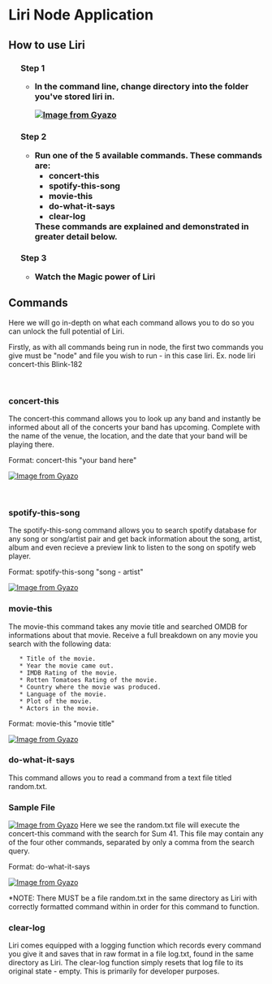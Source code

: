 # Liri Node Application

## How to use Liri
<ul>
<h3>Step 1
<ul><li>In the command line, change directory into the folder you've stored liri in.

[![Image from Gyazo](https://i.gyazo.com/e774912ce315eb570364d2c0176045ab.gif)](https://gyazo.com/e774912ce315eb570364d2c0176045ab) </li></ul>

<h3>Step 2
<ul><li>Run one of the 5 available commands. These commands are:
<ul><li>concert-this</li><li>spotify-this-song</li><li>movie-this</li><li>do-what-it-says</li><li>clear-log</li></ul>
These commands are explained and demonstrated in greater detail below. </ul>

<h3>Step 3
<ul><li>Watch the Magic power of Liri</ul></li></ul>

## Commands
<p>Here we will go in-depth on what each command allows you to do so you can unlock the full potential of Liri.</p>
<p>Firstly, as with all commands being run in node, the first two commands you give must be "node" and file you wish to run - in this case liri. Ex. node liri concert-this Blink-182</p>

<br>

### <strong>concert-this</strong>
The concert-this command allows you to look up any band and instantly be informed about all of the concerts your band has upcoming. Complete with the name of the venue, the location, and the date that your band will be playing there.

Format: concert-this "your band here" <br>

[![Image from Gyazo](https://i.gyazo.com/ca567eaeda5a086953c24060e40e480c.gif)](https://gyazo.com/ca567eaeda5a086953c24060e40e480c)

<br>

### <strong>spotify-this-song</strong>
The spotify-this-song command allows you to search spotify database for any song or song/artist pair and get back information about the song, artist, album and even recieve a preview link to listen to the song on spotify web player.

Format: spotify-this-song "song - artist"

[![Image from Gyazo](https://i.gyazo.com/d136991ab0acbe3b9612f27da36760fd.gif)](https://gyazo.com/d136991ab0acbe3b9612f27da36760fd)

### <strong>movie-this</strong>
The movie-this command takes any movie title and searched OMDB for informations about that movie. Receive a full breakdown on any movie you search with the following data:

       * Title of the movie.
       * Year the movie came out.
       * IMDB Rating of the movie.
       * Rotten Tomatoes Rating of the movie.
       * Country where the movie was produced.
       * Language of the movie.
       * Plot of the movie.
       * Actors in the movie.
Format: movie-this "movie title"

[![Image from Gyazo](https://i.gyazo.com/0252461ccfab3c05230964e1b83bf90c.gif)](https://gyazo.com/0252461ccfab3c05230964e1b83bf90c)

### <strong>do-what-it-says</strong>
This command allows you to read a command from a text file titled random.txt. 

### Sample File

[![Image from Gyazo](https://i.gyazo.com/b256be15ab6c3a656297f5f7077a4e64.png)](https://gyazo.com/b256be15ab6c3a656297f5f7077a4e64)
Here we see the random.txt file will execute the concert-this command with the search for Sum 41. This file may contain any of the four other commands, separated by only a comma from the search query.

Format: do-what-it-says

[![Image from Gyazo](https://i.gyazo.com/7e7b2c94532338ca96767fd2f61f147e.gif)](https://gyazo.com/7e7b2c94532338ca96767fd2f61f147e)

*NOTE: There MUST be a file random.txt in the same directory as Liri with correctly formatted command within in order for this command to function.

### <strong>clear-log</strong>
Liri comes equipped with a logging function which records every command you give it and saves that in raw format in a file log.txt, found in the same directory as Liri. The clear-log function simply resets that log file to its original state - empty. This is primarily for developer purposes.
